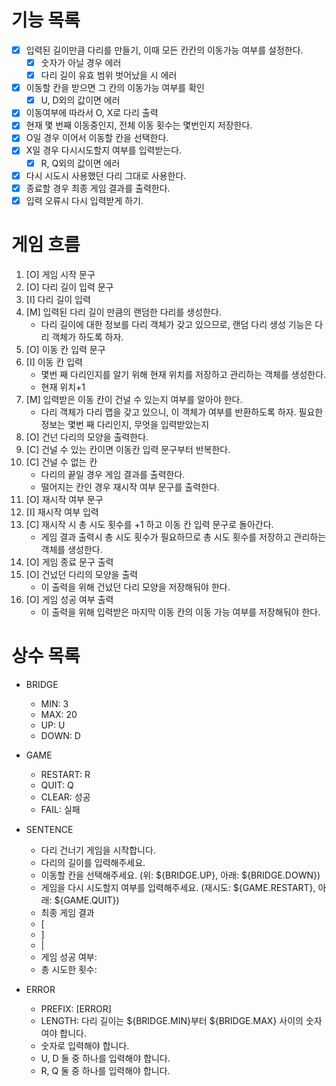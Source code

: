 # 기능 목록

- [x] 입력된 길이만큼 다리를 만들기, 이때 모든 칸칸의 이동가능 여부를 설정한다.
  - [x] 숫자가 아닐 경우 에러
  - [x] 다리 길이 유효 범위 벗어났을 시 에러
- [x] 이동할 칸을 받으면 그 칸의 이동가능 여부를 확인
  - [x] U, D외의 값이면 에러
- [x] 이동여부에 따라서 O, X로 다리 출력
- [x] 현재 몇 번째 이동중인지, 전체 이동 횟수는 몇번인지 저장한다.
- [x] O일 경우 이어서 이동할 칸을 선택한다.
- [x] X일 경우 다시시도할지 여부를 입력받는다.
  - [x] R, Q외의 값이면 에러
- [x] 다시 시도시 사용했던 다리 그대로 사용한다.
- [x] 종료할 경우 최종 게임 결과를 출력한다.
- [x] 입력 오류시 다시 입력받게 하기.

# 게임 흐름

1. [O] 게임 시작 문구
2. [O] 다리 길이 입력 문구
3. [I] 다리 길이 입력
4. [M] 입력된 다리 길이 만큼의 랜덤한 다리를 생성한다.
   - 다리 길이에 대한 정보를 다리 객체가 갖고 있으므로, 랜덤 다리 생성 기능은 다리 객체가 하도록 하자.
5. [O] 이동 칸 입력 문구
6. [I] 이동 칸 입력
   - 몇번 째 다리인지를 알기 위해 현재 위치를 저장하고 관리하는 객체를 생성한다.
   - 현재 위치+1
7. [M] 입력받은 이동 칸이 건널 수 있는지 여부를 알아야 한다.
   - 다리 객체가 다리 맵을 갖고 있으니, 이 객체가 여부를 반환하도록 하자. 필요한 정보는 몇번 째 다리인지, 무엇을 입력받았는지
8. [O] 건넌 다리의 모양을 출력한다.
9. [C] 건널 수 있는 칸이면 이동칸 입력 문구부터 반복한다.
10. [C] 건널 수 없는 칸
    - 다리의 끝일 경우 게임 결과를 출력한다.
    - 떨어지는 칸인 경우 재시작 여부 문구를 출력한다.
11. [O] 재시작 여부 문구
12. [I] 재시작 여부 입력
13. [C] 재시작 시 총 시도 횟수를 +1 하고 이동 칸 입력 문구로 돌아간다.
    - 게임 결과 출력시 총 시도 횟수가 필요하므로 총 시도 횟수를 저장하고 관리하는 객체를 생성한다.
14. [O] 게임 종료 문구 출력
15. [O] 건넜던 다리의 모양을 출력
    - 이 출력을 위해 건넜던 다리 모양을 저장해둬야 한다.
16. [O] 게임 성공 여부 출력
    - 이 출력을 위해 입력받은 마지막 이동 칸의 이동 가능 여부를 저장해둬야 한다.

# 상수 목록

- BRIDGE

  - MIN: 3
  - MAX: 20
  - UP: U
  - DOWN: D

- GAME

  - RESTART: R
  - QUIT: Q
  - CLEAR: 성공
  - FAIL: 실패

- SENTENCE

  - 다리 건너기 게임을 시작합니다.
  - 다리의 길이를 입력해주세요.
  - 이동할 칸을 선택해주세요. (위: ${BRIDGE.UP}, 아래: ${BRIDGE.DOWN})
  - 게임을 다시 시도할지 여부를 입력해주세요. (재시도: ${GAME.RESTART}, 아래: ${GAME.QUIT})
  - 최종 게임 결과
  - [
  - ]
  - |
  - 게임 성공 여부:
  - 총 시도한 횟수:

- ERROR
  - PREFIX: [ERROR]
  - LENGTH: 다리 길이는 ${BRIDGE.MIN}부터 ${BRIDGE.MAX} 사이의 숫자여야 합니다.
  - 숫자로 입력해야 합니다.
  - U, D 둘 중 하나를 입력해야 합니다.
  - R, Q 둘 중 하나를 입력해야 합니다.
